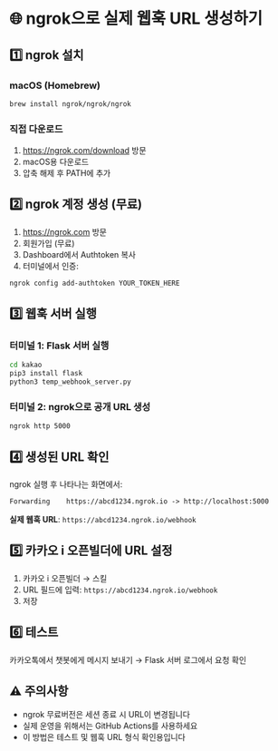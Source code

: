 # 🌐 ngrok으로 실제 웹훅 URL 생성하기

## 1️⃣ ngrok 설치

### macOS (Homebrew)
```bash
brew install ngrok/ngrok/ngrok
```

### 직접 다운로드
1. https://ngrok.com/download 방문
2. macOS용 다운로드
3. 압축 해제 후 PATH에 추가

## 2️⃣ ngrok 계정 생성 (무료)

1. https://ngrok.com 방문
2. 회원가입 (무료)
3. Dashboard에서 Authtoken 복사
4. 터미널에서 인증:
```bash
ngrok config add-authtoken YOUR_TOKEN_HERE
```

## 3️⃣ 웹훅 서버 실행

### 터미널 1: Flask 서버 실행
```bash
cd kakao
pip3 install flask
python3 temp_webhook_server.py
```

### 터미널 2: ngrok으로 공개 URL 생성
```bash
ngrok http 5000
```

## 4️⃣ 생성된 URL 확인

ngrok 실행 후 나타나는 화면에서:
```
Forwarding    https://abcd1234.ngrok.io -> http://localhost:5000
```

**실제 웹훅 URL**: `https://abcd1234.ngrok.io/webhook`

## 5️⃣ 카카오 i 오픈빌더에 URL 설정

1. 카카오 i 오픈빌더 → 스킬
2. URL 필드에 입력: `https://abcd1234.ngrok.io/webhook`
3. 저장

## 6️⃣ 테스트

카카오톡에서 챗봇에게 메시지 보내기 → Flask 서버 로그에서 요청 확인

## ⚠️ 주의사항

- ngrok 무료버전은 세션 종료 시 URL이 변경됩니다
- 실제 운영을 위해서는 GitHub Actions를 사용하세요
- 이 방법은 테스트 및 웹훅 URL 형식 확인용입니다 